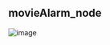 ## movieAlarm_node
![image](https://github.com/okt03149/movieAlarm_node/assets/90082748/e171d558-44d0-41d7-bddb-b3b9b11b5483)
